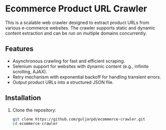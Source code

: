 # Ecommerce Product URL Crawler

This is a scalable web crawler designed to extract product URLs from various e-commerce websites. The crawler supports static and dynamic content extraction and can be run on multiple domains concurrently.

## Features
- Asynchronous crawling for fast and efficient scraping.
- Selenium support for websites with dynamic content (e.g., infinite scrolling, AJAX).
- Retry mechanism with exponential backoff for handling transient errors.
- Output product URLs into a structured JSON file.

## Installation

1. Clone the repository:
   ```bash
   git clone https://github.com/guljarpd/ecommerce-crawler.git
   cd ecommerce-crawler
